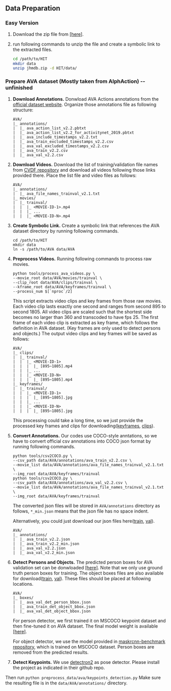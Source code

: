 ## Data Preparation

### Easy Version

1. Download the zip file from [[here]](https://drive.google.com/file/d/1rwj3qo4r25e1_a3zB8kKwjKh1kFQCmU8/view?usp=sharing). 

2. run following commands to unzip the file and create a 
symbolic link to the extracted files.

    ```bash
    cd /path/to/HIT
    mkdir data
    unzip jhmdb.zip -d HIT/data/
    ```

### Prepare AVA dataset (Mostly taken from AlphAction) -- unfinished
1. **Download Annotations.** Donwload AVA Actions annotations from the 
[official dataset website](https://research.google.com/ava/download.html).
Organize those annotations file as following structure:

    ```
    AVA/
    |_ annotations/
    |  |_ ava_action_list_v2.2.pbtxt
    |  |_ ava_action_list_v2.2_for_activitynet_2019.pbtxt
    |  |_ ava_include_timestamps_v2.2.txt
    |  |_ ava_train_excluded_timestamps_v2.2.csv
    |  |_ ava_val_excluded_timestamps_v2.2.csv
    |  |_ ava_train_v2.2.csv
    |  |_ ava_val_v2.2.csv
    ```

2. **Download Videos.** Download the list of training/validation file names
from [CVDF repository](https://github.com/cvdfoundation/ava-dataset) and 
download all videos following those links provided there. Place 
the list file and video files as follows:

    ```
    AVA/
    |_ annotations/
    |  |_ ava_file_names_trainval_v2.1.txt
    |_ movies/
    |  |_ trainval/
    |  |  |_ <MOVIE-ID-1>.mp4
    |  |  |_ ...
    |  |  |_ <MOVIE-ID-N>.mp4
    ```
   
3. **Create Symbolic Link.** Create a symbolic link that 
references the AVA dataset directory by running following
commands.
    
    ```shell
    cd /path/to/HIT
    mkdir data
    ln -s /path/to/AVA data/AVA
    ```
   
4. **Preprocess Videos.** Running following commands to 
process raw movies.

    ```shell
    python tools/process_ava_videos.py \
    --movie_root data/AVA/movies/trainval \
    --clip_root data/AVA/clips/trainval \
    --kframe_root data/AVA/keyframes/trainval \
    --process_num $[`nproc`/2]
    ```
   
    This script extracts video clips and key frames from 
    those raw movies. Each video clip lasts exactly one 
    second and ranges from second 895 to second 1805. 
    All video clips are scaled such that the shortest side
    becomes no larger than 360 and transcoded to have fps 25.
    The first frame of each video clip is extracted as key 
    frame, which follows the definition in AVA dataset. 
    (Key frames are only used to detect persons and objects.)
    The output video clips and key frames will be saved as follows:

    ```
    AVA/
    |_ clips/
    |  |_ trainval/
    |  |  |_ <MOVIE-ID-1>
    |  |  |  |_ [895~1805].mp4
    |  |  |_ ...
    |  |  |_ <MOVIE-ID-N>
    |  |  |  |_ [895~1805].mp4
    |_ keyframes/
    |  |_ trainval/
    |  |  |_ <MOVIE-ID-1>
    |  |  |  |_ [895~1805].jpg
    |  |  |_ ...
    |  |  |_ <MOVIE-ID-N>
    |  |  |  |_ [895~1805].jpg
    ```
   
   This processing could take a long time, so we just provide the processed
   key frames and clips for downloading([keyframes](https://drive.google.com/open?id=18Tm-LBUHtkntWZ7rmKllYJz1ZrOqQ3Ez), 
   [clips](https://drive.google.com/open?id=1n2PuZrk3fD6r7gt_h-8CTWvWSYdXjBKu)). 

5. **Convert Annotations.** Our codes use COCO-style anntations, 
so we have to convert official csv annotations into COCO json format
by running following commands.

    ```shell
    python tools/csv2COCO.py \
    --csv_path data/AVA/annotations/ava_train_v2.2.csv \
    --movie_list data/AVA/annotations/ava_file_names_trainval_v2.1.txt \
    --img_root data/AVA/keyframes/trainval
    python tools/csv2COCO.py \
    --csv_path data/AVA/annotations/ava_val_v2.2.csv \
    --movie_list data/AVA/annotations/ava_file_names_trainval_v2.1.txt \
    --img_root data/AVA/keyframes/trainval
    ```
   
    The converted json files will be stored in `AVA/annotations` directory
    as follows, `*_min.json` means that the json file has no space indent.
    
    Alternatively, you could just download our json files 
    here([train](https://drive.google.com/open?id=1UaSaMm1b9SBVnBXqlgVOlP4P89TXXvqt), 
    [val](https://drive.google.com/open?id=1iYQKIsVTetjnVgxzP3QmMY3JqYBeO6uK)).
   
    ```
    AVA/
    |_ annotations/
    |  |_ ava_train_v2.2.json
    |  |_ ava_train_v2.2_min.json
    |  |_ ava_val_v2.2.json
    |  |_ ava_val_v2.2_min.json
    ```
   
6. **Detect Persons and Objects.** The predicted person boxes 
for AVA validation set can be donwloaded [[here]](https://drive.google.com/open?id=1hi84yVOWseALM3DadYLrj6ppWFu1dooX).
Note that we only use ground truth person boxes for training.
The object boxes files are also available for download([train](https://drive.google.com/open?id=1E2VKboLSS0vcZRECIcDNjNLIl5sdHmWa), 
[val](https://drive.google.com/open?id=10XorUJzUUyLJZ2h9tFfR8rNif1Itzkcx)).
These files should be placed at following locations.

    ```
    AVA/
    |_ boxes/
    |  |_ ava_val_det_person_bbox.json
    |  |_ ava_train_det_object_bbox.json
    |  |_ ava_val_det_object_bbox.json
    ```

    For person detector, we first trained it on MSCOCO 
    keypoint dataset and then fine-tuned it on AVA dataset. 
    The final model weight is available [[here]](https://drive.google.com/open?id=14eVMRes9bJwn7hN0CVDa_tjaUTfGWoem).
    
    For object detector, we use the model provided in 
    [maskrcnn-benchmark repository](https://download.pytorch.org/models/maskrcnn/e2e_faster_rcnn_X_101_32x8d_FPN_1x.pth), 
    which is trained on MSCOCO dataset. Person boxes are removed
    from the predicted results.

7. **Detect Keypoints.**
We use [detectron2](https://github.com/facebookresearch/detectron2) as pose detector. Please install the project as indicated in their github repo.

Then run `python preprocess_data/ava/keypoints_detection.py`
Make sure the resulting file is in the `data/AVA/annotations/` directory.




